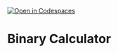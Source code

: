 [![Open in Codespaces](https://classroom.github.com/assets/launch-codespace-2972f46106e565e64193e422d61a12cf1da4916b45550586e14ef0a7c637dd04.svg)](https://classroom.github.com/open-in-codespaces?assignment_repo_id=17648227)
# Binary Calculator

<!--

The following requirements must be met to receive full credit on this assignment. The calculator must handle binary arithmetic operations accurately while following proper error handling procedures and output formatting guidelines.

- Your solution must have a well-written and thorough README file.
- The solution must be implemented as a function called `binary_calculator()` with three parameters:
    - `bin1` - A string parameter representing the first binary number to be used in the calculation. Must contain only 0s and 1s.
    - `bin2` - A string parameter representing the second binary number to be used in the calculation. Must contain only 0s and 1s.
    - `operator` - A string containing one of the following arithmetic operators: `'+'`, `'-'`, `'*'`, or `'/'`
- Do not use Python's built-in `bin()` function.
- Implement your own binary-to-decimal and decimal-to-binary conversion logic.
- All binary inputs and outputs should be strings.
- Handle division by zero by returning `"NaN"`
- Handle decimal numbers by rounding down to the nearest whole number (flooring).
- Return `"Error"` for invalid binary inputs (containing characters other than `0` and `1`)
- Return `"Overflow"` for any operations that overflow (i.e. negative numbers, numbers greater than 8-bits).
- Outputs must be returned as 8-bit numbers (padded with leading zeros if necessary). For example, the decimal number `5` should be returned as `"00000101"` .

Your solution will be tested against various test cases including edge cases, invalid inputs, and all four arithmetic operations.

 -->